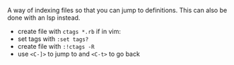 A way of indexing files so that you can jump to definitions. This can also be done with an lsp instead. 
- create file with `ctags *.rb`
if in vim:
- set tags with `:set tags?`
- create file with `:!ctags -R`
- use `<C-]>` to jump to and `<C-t>` to go back